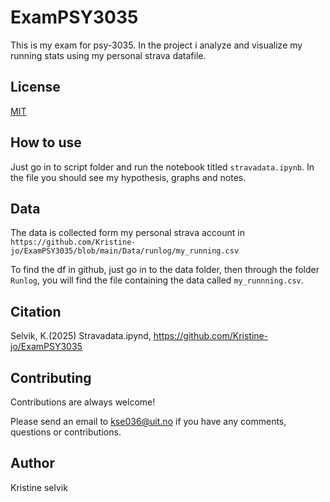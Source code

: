 # ExamPSY3035
This is my exam for psy-3035. In the project i analyze and visualize my running stats using my personal strava datafile. 

## License
[MIT](https://choosealicense.com/licenses/mit/)

## How to use
Just go in to script folder and run the notebook titled `stravadata.ipynb`. In the file you should see my hypothesis, graphs and notes.

## Data
The data is collected form my personal strava account in `https://github.com/Kristine-jo/ExamPSY3035/blob/main/Data/runlog/my_running.csv`

To find the df in github, just go in to the data folder, then through the folder `Runlog`, you will find the file containing the data called `my_runnning.csv`.

## Citation
Selvik, K.(2025) Stravadata.ipynd, https://github.com/Kristine-jo/ExamPSY3035


## Contributing
Contributions are always welcome!

Please send an email to kse036@uit.no if you have any comments, questions or contributions.

## Author
Kristine selvik


